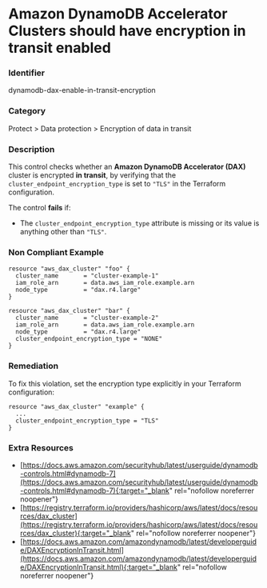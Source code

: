 # Amazon DynamoDB Accelerator Clusters should have encryption in transit enabled

### Identifier

dynamodb-dax-enable-in-transit-encryption

### Category

Protect > Data protection > Encryption of data in transit

### Description

This control checks whether an **Amazon DynamoDB Accelerator (DAX)** cluster is encrypted **in transit**, by verifying that the `cluster_endpoint_encryption_type` is set to `"TLS"` in the Terraform configuration.

The control **fails** if:
- The `cluster_endpoint_encryption_type` attribute is missing or its value is anything other than `"TLS"`.

### Non Compliant Example

``` hcl
resource "aws_dax_cluster" "foo" {
  cluster_name       = "cluster-example-1"
  iam_role_arn       = data.aws_iam_role.example.arn
  node_type          = "dax.r4.large"
}

resource "aws_dax_cluster" "bar" {
  cluster_name       = "cluster-example-2"
  iam_role_arn       = data.aws_iam_role.example.arn
  node_type          = "dax.r4.large"
  cluster_endpoint_encryption_type = "NONE"
}
```

### Remediation

To fix this violation, set the encryption type explicitly in your Terraform configuration:

``` hcl
resource "aws_dax_cluster" "example" {
  ...
  cluster_endpoint_encryption_type = "TLS"
}
```

### Extra Resources

- [https://docs.aws.amazon.com/securityhub/latest/userguide/dynamodb-controls.html#dynamodb-7](https://docs.aws.amazon.com/securityhub/latest/userguide/dynamodb-controls.html#dynamodb-7){:target="_blank" rel="nofollow noreferrer noopener"}
- [https://registry.terraform.io/providers/hashicorp/aws/latest/docs/resources/dax_cluster](https://registry.terraform.io/providers/hashicorp/aws/latest/docs/resources/dax_cluster){:target="_blank" rel="nofollow noreferrer noopener"}
- [https://docs.aws.amazon.com/amazondynamodb/latest/developerguide/DAXEncryptionInTransit.html](https://docs.aws.amazon.com/amazondynamodb/latest/developerguide/DAXEncryptionInTransit.html){:target="_blank" rel="nofollow noreferrer noopener"}
